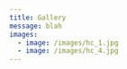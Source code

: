 ```yaml
---
title: Gallery
message: blah
images:
  - image: /images/hc_1.jpg
  - image: /images/hc_4.jpg
---
```


